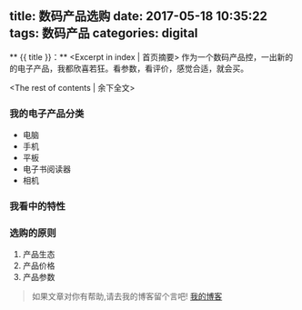 title: 数码产品选购
date: 2017-05-18 10:35:22
tags: 数码产品
categories: digital
---
** {{ title }}：** <Excerpt in index | 首页摘要>
作为一个数码产品控，一出新的的电子产品，我都欣喜若狂。看参数，看评价，感觉合适，就会买。
<!-- more -->
<The rest of contents | 余下全文>

### 我的电子产品分类
* 电脑
* 手机
* 平板
* 电子书阅读器
* 相机

### 我看中的特性

### 选购的原则
1. 产品生态
2. 产品价格
3. 产品参数









> 如果文章对你有帮助,请去我的博客留个言吧! [我的博客][1]

[1]: http://geeksblog.cc
